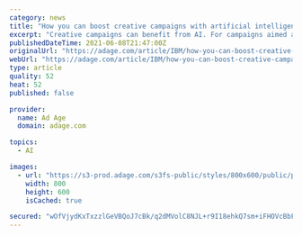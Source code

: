 ```yaml
---
category: news
title: "How you can boost creative campaigns with artificial intelligence"
excerpt: "Creative campaigns can benefit from AI. For campaigns aimed at streaming households, it's now possible to create and test creative effectiveness"
publishedDateTime: 2021-06-08T21:47:00Z
originalUrl: "https://adage.com/article/IBM/how-you-can-boost-creative-campaigns-artificial-intelligence/2341761"
webUrl: "https://adage.com/article/IBM/how-you-can-boost-creative-campaigns-artificial-intelligence/2341761"
type: article
quality: 52
heat: 52
published: false

provider:
  name: Ad Age
  domain: adage.com

topics:
  - AI

images:
  - url: "https://s3-prod.adage.com/s3fs-public/styles/800x600/public/pexels-jeshootscom-1040160.jpg"
    width: 800
    height: 600
    isCached: true

secured: "wOfVjydKxTxzzlGeVBQoJ7cBk/q2dMVolC8NJL+r9I18ehkQ7sm+iFHOVcBbFHsSEa6dM+c69l7AZhZHX5OkSnnpe7146FXSTgHWAjW/BAf44gMvXiBj9oRmADCaPW5FntnN+IILuQ+2eKxon70rJWgf8s1q2eGXEOAep6OSxWQwj+01J2WimYoMeuxiZsrpwVX0ujWWY16BtEQCcL1kxEmNQ5GKlv8tkkrarg/kXord6pfu7ko9I8+stWcP7diAwxbw+ChIFytDmE+fF3kocHxNAZwMRCGQODChBugEOxQZSoO2tstQ52xz/Ck3iCpEysohrcnIwsnEaL4vlDNZ4NjnLrYw5HyguaumklsP2io=;B/Zz797LWJWssTV1CgbJcw=="
---
```


